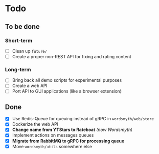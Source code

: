 # Todo

## To be done

### Short-term

- [ ] Clean up `future/`
- [ ] Create a proper non-REST API for fixing and rating content

### Long-term

- [ ] Bring back all demo scripts for experimental purposes
- [ ] Create a web API
- [ ] Port API to GUI applications (like a browser extension)

## Done

- [x] Use Redis-Queue for queuing instead of gRPC in `wordsmyth/web/store`
- [x] Dockerize the web API
- [x] **Change name from YTStars to Rateboat** *(now Wordsmyth)*
- [x] Implement actions on messages queues
- [x] **Migrate from RabbitMQ to gRPC for processing queue**
- [x] Move `wordsmyth/utils` somewhere else
